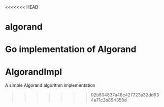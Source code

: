 <<<<<<< HEAD
# algorand
Go implementation of Algorand
=======
# AlgorandImpl
A simple Algorand algorithm implementation
>>>>>>> 02b804837a48c427723a32dd934e71c3b854358d
